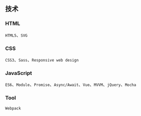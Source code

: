 ## 技术

### HTML
`HTML5`、`SVG`

### CSS
`CSS3`、`Sass`、`Responsive web design`

### JavaScript
`ES6`、`Module`、`Promise`、`Async/Await`、`Vue`、`MVVM`、`jQuery`、`Mocha`

### Tool
`Webpack`
